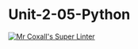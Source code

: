 # Unit-2-05-Python
[![Mr Coxall's Super Linter](https://github.com/ICS3U-Programming-Mikhail-I/Unit2-05--Python/workflows/Mr%20Coxall's%20Super%20Linter/badge.svg)](https://github.com/ICS3U-Programming-Mikhail-I/Unit2-05--Python//actions/)
